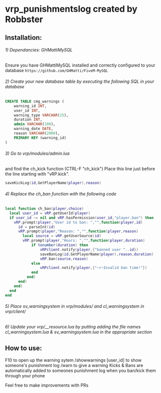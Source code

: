 # vrp_punishmentslog created by Robbster

## Installation:

###### 1) Dependancies: GHMattiMySQL

Ensure you have GHMattiMySQL installed and correctly configured to your database
```https://github.com/GHMatti/FiveM-MySQL```

###### 2) Create your new database table by executing the following SQL in your database

```SQL
CREATE TABLE cmg_warnings (
	warning_id INT,
	user_id INT,
	warning_type VARCHAR(25),
	duration INT,
	admin VARCHAR(100),
	warning_date DATE,
	reason VARCHAR(2000),
	PRIMARY KEY (warning_id)
)
```

###### 3) Go to vrp/modules/admin.lua 
and find the ch_kick function (CTRL-F "ch_kick")
Place this line just before the line starting with "vRP.kick".
```lua
saveKickLog(id,GetPlayerName(player),reason)
```


###### 4) Replace the ch_ban function with the following code

```lua
local function ch_ban(player,choice)
  local user_id = vRP.getUserId(player)
  if user_id ~= nil and vRP.hasPermission(user_id,"player.ban") then
    vRP.prompt(player,"User id to ban: ","",function(player,id)
      id = parseInt(id)
      vRP.prompt(player,"Reason: ","",function(player,reason)
        local source = vRP.getUserSource(id)
		vRP.prompt(player,"Hours: ","",function(player,duration)
			if tonumber(duration) then
				vRPclient.notify(player,{"banned user "..id})
				saveBanLog(id,GetPlayerName(player),reason,duration)
				vRP.ban(source,reason)
			else
				vRPclient.notify(player,{"~r~Invalid ban time!"})
			end
		  end)
      end)
    end)
  end
end
```

###### 5) Place sv_warningsystem in vrp/modules/ and cl_warningsystem in vrp/client/

###### 6) Update your vrp/__resource.lua by putting adding the file names cl_warningsystem.lua & sv_warningsystem.lua in the appropriate section

## How to use:

F10 to open up the warning sytem
/showwarnings [user_id] to show someone's punishment log
/warn to give a warning
Kicks & Bans are automatically added to someones punishment log when you ban/kick them through your phone

Feel free to make improvements with PRs


